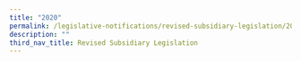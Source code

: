 ```yaml
---
title: "2020"
permalink: /legislative-notifications/revised-subsidiary-legislation/2020/
description: ""
third_nav_title: Revised Subsidiary Legislation
---
```

